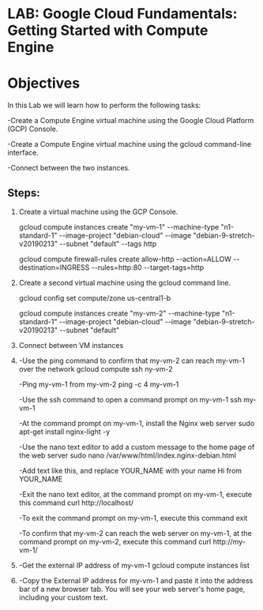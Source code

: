 # LAB: Google Cloud Fundamentals: Getting Started with Compute Engine

# Objectives

In this Lab we will learn how to perform the following tasks:

  -Create a Compute Engine virtual machine using the Google Cloud Platform (GCP) Console.

  -Create a Compute Engine virtual machine using the gcloud command-line interface.

  -Connect between the two instances.

## Steps:

1. Create a virtual machine using the GCP Console.

    gcloud compute instances create "my-vm-1" --machine-type "n1-standard-1" --image-project "debian-cloud" --image "debian-9-stretch-v20190213" --subnet "default" --tags http

    gcloud compute firewall-rules create allow-http --action=ALLOW --destination=INGRESS --rules=http:80 --target-tags=http

2. Create a second virtual machine using the gcloud command line.

    gcloud config set compute/zone us-central1-b

    gcloud compute instances create "my-vm-2" --machine-type "n1-standard-1" --image-project "debian-cloud" --image "debian-9-stretch-v20190213" --subnet "default"

3. Connect between VM instances

  1. -Use the ping command to confirm that my-vm-2 can reach my-vm-1 over the network
      gcloud compute ssh ny-vm-2

     -Ping my-vm-1 from my-vm-2
      ping -c 4 my-vm-1

     -Use the ssh command to open a command prompt on my-vm-1
      ssh my-vm-1

     -At the command prompt on my-vm-1, install the Nginx web server
      sudo apt-get install nginx-light -y

     -Use the nano text editor to add a custom message to the home page of the web server
      sudo nano /var/www/html/index.nginx-debian.html

     -Add text like this, and replace YOUR_NAME with your name
      Hi from YOUR_NAME

     -Exit the nano text editor, at the command prompt on my-vm-1, execute this command
      curl http://localhost/

     -To exit the command prompt on my-vm-1, execute this command
      exit

     -To confirm that my-vm-2 can reach the web server on my-vm-1, at the command prompt on my-vm-2, execute this command
      curl http://my-vm-1/

  2. -Get the external IP address of my-vm-1
      gcloud compute instances list

  3.  -Copy the External IP address for my-vm-1 and paste it into the address bar of a new browser tab. You will see your web server's home page, including your custom text.

